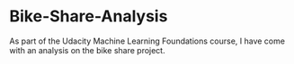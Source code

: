 # Bike-Share-Analysis
As part of the Udacity Machine Learning Foundations course, I have come with an analysis on the bike share project.
